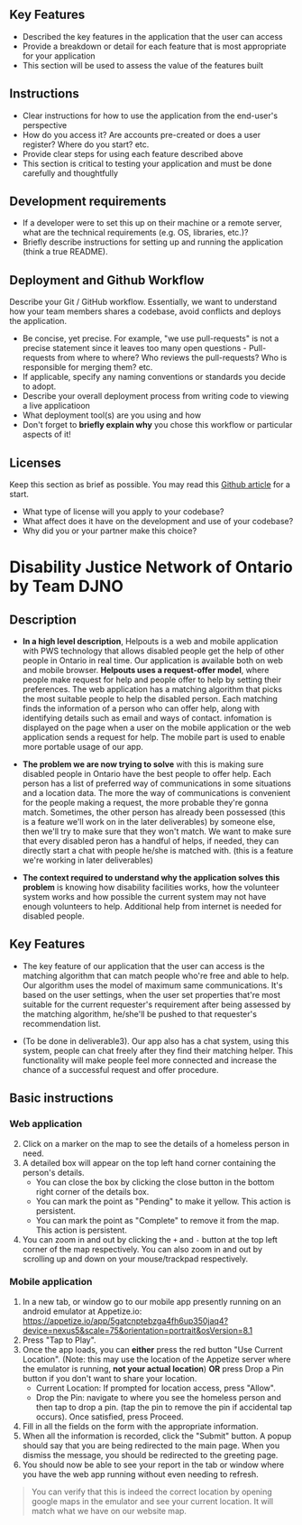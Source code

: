## Key Features
 * Described the key features in the application that the user can access
 * Provide a breakdown or detail for each feature that is most appropriate for your application
 * This section will be used to assess the value of the features built

## Instructions
 * Clear instructions for how to use the application from the end-user's perspective
 * How do you access it? Are accounts pre-created or does a user register? Where do you start? etc. 
 * Provide clear steps for using each feature described above
 * This section is critical to testing your application and must be done carefully and thoughtfully
 
 ## Development requirements
 * If a developer were to set this up on their machine or a remote server, what are the technical requirements (e.g. OS, libraries, etc.)?
 * Briefly describe instructions for setting up and running the application (think a true README).
 
 ## Deployment and Github Workflow

Describe your Git / GitHub workflow. Essentially, we want to understand how your team members shares a codebase, avoid conflicts and deploys the application.

 * Be concise, yet precise. For example, "we use pull-requests" is not a precise statement since it leaves too many open questions - Pull-requests from where to where? Who reviews the pull-requests? Who is responsible for merging them? etc.
 * If applicable, specify any naming conventions or standards you decide to adopt.
 * Describe your overall deployment process from writing code to viewing a live applicatioon
 * What deployment tool(s) are you using and how
 * Don't forget to **briefly explain why** you chose this workflow or particular aspects of it!

 ## Licenses 

 Keep this section as brief as possible. You may read this [Github article](https://help.github.com/en/github/creating-cloning-and-archiving-repositories/licensing-a-repository) for a start.

 * What type of license will you apply to your codebase?
 * What affect does it have on the development and use of your codebase?
 * Why did you or your partner make this choice?



# Disability Justice Network of Ontario by Team DJNO

## Description
* **In a high level description**, Helpouts is a web and mobile application with PWS technology that allows disabled people get the help of other people in Ontario in real time. Our application is available both on web and mobile browser. **Helpouts uses a request-offer model**, where people make request for help and people offer to help by setting their preferences. The web application has a matching algorithm that picks the most suitable people to help the disabled person. Each matching finds the information of a person who can offer help, along with identifying details such as email and ways of contact. infomation is displayed on the page when a user on the mobile application or the web application sends a request for help. The mobile part is used to enable more portable usage of our app. 

* **The problem we are now trying to solve** with this is making sure disabled people in Ontario have the best people to offer help. Each person has a list of preferred way of communications in some situations and a location data. The more the way of communications is convenient for the people making a request, the more probable they're gonna match. Sometimes, the other person has already been possessed (this is a feature we'll work on in the later deliverables) by someone else, then we'll try to make sure that they won't match. We want to make sure that every disabled peron has a handful of helps, if needed, they can directly start a chat with people he/she is matched with. (this is a feature we're working in later deliverables)
* **The context required to understand why the application solves this problem** is knowing how disability facilities works, how the volunteer system works and how possible the current system may not have enough volunteers to help. Additional help from internet is needed for disabled people.

## Key Features
* The key feature of our application that the user can access is the matching algorithm that can match people who're free and able to help. Our algorithm uses the model of maximum same communications. It's based on the user settings, when the user set properties that're most suitable for the current requester's requirement after being assessed by the matching algorithm, he/she'll be pushed to that requester's recommendation list.

* (To be done in deliverable3). Our app also has a chat system, using this system, people can chat freely after they find their matching helper. This functionality will make 
people feel more connected and increase the chance of a successful request and offer procedure.
## Basic instructions
### Web application
2. Click on a marker on the map to see the details of a homeless person in need.
3. A detailed box will appear on the top left hand corner containing the person's details. 
   * You can close the box by clicking the close button in the bottom right corner of the details box.
   * You can mark the point as "Pending" to make it yellow. This action is persistent.
   * You can mark the point as "Complete" to remove it from the map. This action is persistent.
4. You can zoom in and out by clicking the `+` and `-` button at the top left corner of the map respectively. You can also zoom in and out by scrolling up and down on your mouse/trackpad respectively.

### Mobile application
1. In a new tab, or window go to our mobile app presently running on an android emulator at Appetize.io: https://appetize.io/app/5gatcnptebzga4fh6up350jaq4?device=nexus5&scale=75&orientation=portrait&osVersion=8.1
2. Press "Tap to Play".
3. Once the app loads, you can **either** press the red button "Use Current Location". (Note: this may use the location of the Appetize server where the emulator is running, **not your actual location**) **OR** press Drop a Pin button if you don't want to share your location.
   * Current Location: If prompted for location access, press "Allow".
   * Drop the Pin: navigate to where you see the homeless person and then tap to drop a pin. (tap the pin to remove the pin if accidental tap occurs). Once satisfied, press Proceed.
5. Fill in all the fields on the form with the appropriate information.
5. When all the information is recorded, click the "Submit" button. A popup should say that you are being redirected to the main page. When you dismiss the message, you should be redirected to the greeting page.
6. You should now be able to see your report in the tab or window where you have the web app running without even needing to refresh.

> You can verify that this is indeed the correct location by opening google maps in the emulator and see your current location. It will match what we have on our website map.